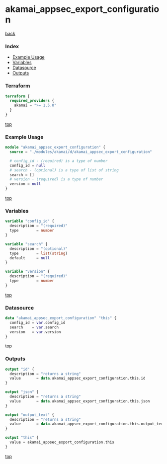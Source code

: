 # akamai_appsec_export_configuration

[back](../akamai.md)

### Index

- [Example Usage](#example-usage)
- [Variables](#variables)
- [Datasource](#datasource)
- [Outputs](#outputs)

### Terraform

```terraform
terraform {
  required_providers {
    akamai = ">= 1.5.0"
  }
}
```

[top](#index)

### Example Usage

```terraform
module "akamai_appsec_export_configuration" {
  source = "./modules/akamai/d/akamai_appsec_export_configuration"

  # config_id - (required) is a type of number
  config_id = null
  # search - (optional) is a type of list of string
  search = []
  # version - (required) is a type of number
  version = null
}
```

[top](#index)

### Variables

```terraform
variable "config_id" {
  description = "(required)"
  type        = number
}

variable "search" {
  description = "(optional)"
  type        = list(string)
  default     = null
}

variable "version" {
  description = "(required)"
  type        = number
}
```

[top](#index)

### Datasource

```terraform
data "akamai_appsec_export_configuration" "this" {
  config_id = var.config_id
  search    = var.search
  version   = var.version
}
```

[top](#index)

### Outputs

```terraform
output "id" {
  description = "returns a string"
  value       = data.akamai_appsec_export_configuration.this.id
}

output "json" {
  description = "returns a string"
  value       = data.akamai_appsec_export_configuration.this.json
}

output "output_text" {
  description = "returns a string"
  value       = data.akamai_appsec_export_configuration.this.output_text
}

output "this" {
  value = akamai_appsec_export_configuration.this
}
```

[top](#index)